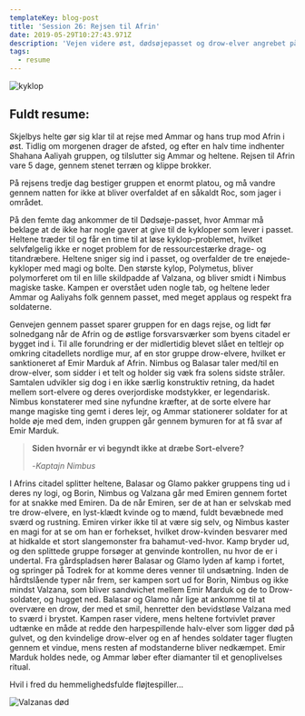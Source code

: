 ```yaml
---
templateKey: blog-post
title: 'Session 26: Rejsen til Afrin'
date: 2019-05-29T10:27:43.971Z
description: 'Vejen videre øst, dødsøjepasset og drow-elver angrebet på Afrin.'
tags:
  - resume
---
```

![kyklop](/img/cyclops.jpg)

## Fuldt resume:

Skjelbys helte gør sig klar til at rejse med Ammar og hans trup mod Afrin i øst. Tidlig om morgenen drager de afsted, og efter en halv time indhenter Shahana Aaliyah gruppen, og tilslutter sig Ammar og heltene. Rejsen til Afrin vare 5 dage, gennem stenet terræn og klippe brokker.

På rejsens tredje dag bestiger gruppen et enormt platou, og må vandre gennem natten for ikke at bliver overfaldet af en såkaldt Roc, som jager i området.

På den femte dag ankommer de til Dødsøje-passet, hvor Ammar må beklage at de ikke har nogle gaver at give til de kykloper som lever i passet. Heltene træder til og får en time til at løse kyklop-problemet, hvilket selvfølgelig ikke er noget problem for de ressourcestærke drage- og titandræbere. Heltene sniger sig ind i passet, og overfalder de tre enøjede-kykloper med magi og bolte. Den største kylop, Polymetus, bliver polymorferet om til en lille skildpadde af Valzana, og bliver smidt i Nimbus magiske taske. Kampen er overstået uden nogle tab, og heltene leder Ammar og Aaliyahs folk gennem passet, med meget applaus og respekt fra soldaterne.

Genvejen gennem passet sparer gruppen for en dags rejse, og lidt før solnedgang når de Afrin og de østlige forsvarsværker som byens citadel er bygget ind i. Til alle forundring er der midlertidig blevet slået en teltlejr op omkring citadellets nordlige mur, af en stor gruppe drow-elvere, hvilket er sanktioneret af Emir Marduk af Afrin. Nimbus og Balasar taler med/til en drow-elver, som sidder i et telt og holder sig væk fra solens sidste stråler. Samtalen udvikler sig dog i en ikke særlig konstruktiv retning, da hadet mellem sort-elvere og deres overjordiske modstykker, er legendarisk. Nimbus konstaterer med sine nyfundne kræfter, at de sorte elvere har mange magiske ting gemt i deres lejr, og Ammar stationerer soldater for at holde øje med dem, inden gruppen går gennem bymuren for at få svar af Emir Marduk.

> **Siden hvornår er vi begyndt ikke at dræbe Sort-elvere?**
>
> -_Kaptajn Nimbus_

I Afrins citadel splitter heltene, Balasar og Glamo pakker gruppens ting ud i deres ny logi, og Borin, Nimbus og Valzana går med Emiren gennem fortet for at snakke med Emiren. Da de når Emiren, ser de at han er selvskab med tre drow-elvere, en lyst-klædt kvinde og to mænd, fuldt bevæbnede med sværd og rustning. Emiren virker ikke til at være sig selv, og Nimbus kaster en magi for at se om han er forhekset, hvilket drow-kvinden besvarer med at hidkalde et  stort slangemonster fra bahamut-ved-hvor. Kamp bryder ud, og den splittede gruppe forsøger at genvinde kontrollen, nu hvor de er i undertal. Fra gårdspladsen hører Balasar og Glamo lyden af kamp i fortet, og springer på Todrek for at komme deres venner til undsætning. Inden de hårdtslående typer når frem, ser kampen sort ud for Borin, Nimbus og ikke mindst Valzana, som bliver sandwichet mellem Emir Marduk og de to Drow-soldater, og hugget ned. Balasar og Glamo når lige at ankomme til at overvære en drow, der med et smil, henretter den bevidstløse Valzana med to sværd i brystet. Kampen raser videre, mens heltene fortvivlet prøver udtænke en måde at redde den harpespillende halv-elver som ligger død på gulvet, og den kvindelige drow-elver og en af hendes soldater tager flugten gennem et vindue, mens resten af modstanderne bliver nedkæmpet. Emir Marduk holdes nede, og Ammar løber efter diamanter til et genoplivelses ritual.

Hvil i fred du hemmelighedsfulde fløjtespiller...

![Valzanas død](/img/valzana-death.jpg)
